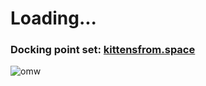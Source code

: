 # Loading...

### Docking point set: [kittensfrom.space](kittensfrom.space)

![omw](https://firebasestorage.googleapis.com/v0/b/kittensfromspacestudio-37b32.appspot.com/o/landing%20v1.png?alt=media&token=715086ff-1b46-45c4-92f5-b9fd0d35cd4e)
